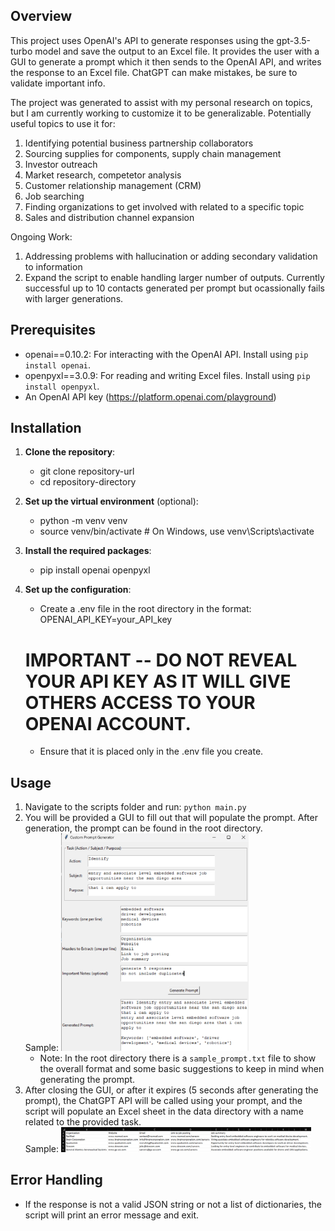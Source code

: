 ## Overview
This project uses OpenAI's API to generate responses using the gpt-3.5-turbo model and save the output to an Excel file. It provides the user with a GUI to generate a prompt which it then sends to the OpenAI API, and writes the response to an Excel file. ChatGPT can make mistakes, be sure to validate important info. 

The project was generated to assist with my personal research on topics, but I am currently working to customize it to be generalizable. Potentially useful topics to use it for:
1. Identifying potential business partnership collaborators
2. Sourcing supplies for components, supply chain management
3. Investor outreach
4. Market research, competetor analysis
5. Customer relationship management (CRM)
6. Job searching
7. Finding organizations to get involved with related to a specific topic
8. Sales and distribution channel expansion

Ongoing Work:
1. Addressing problems with hallucination or adding secondary validation to information
2. Expand the script to enable handling larger number of outputs. Currently successful up to 10 contacts generated per prompt but ocassionally fails with larger generations.

## Prerequisites
- openai==0.10.2: For interacting with the OpenAI API. Install using `pip install openai`.
- openpyxl==3.0.9: For reading and writing Excel files. Install using `pip install openpyxl`.
- An OpenAI API key (https://platform.openai.com/playground)

## Installation

1. **Clone the repository**:
   - git clone repository-url
   - cd repository-directory
   
2. **Set up the virtual environment** (optional):
   - python -m venv venv
   - source venv/bin/activate  # On Windows, use venv\\Scripts\\activate
   
3. **Install the required packages**:
   - pip install openai openpyxl
   
4. **Set up the configuration**:
   - Create a .env file in the root directory in the format: OPENAI_API_KEY=your_API_key
   # IMPORTANT -- DO NOT REVEAL YOUR API KEY AS IT WILL GIVE OTHERS ACCESS TO YOUR OPENAI ACCOUNT. 
   - Ensure that it is placed only in the .env file you create.

## Usage
1. Navigate to the scripts folder and run: `python main.py`
2. You will be provided a GUI to fill out that will populate the prompt. After generation, the prompt can be found in the root directory.
   <br>Sample: <img src="images/sample_prompt_embedded_software.png" alt="Sample Prompt for Embedded Software" width="300"/>
   - Note: In the root directory there is a `sample_prompt.txt` file to show the overall format and some basic suggestions to keep in mind when generating the prompt.
3. After closing the GUI, or after it expires (5 seconds after generating the prompt), the ChatGPT API will be called using your prompt, and the script will populate an Excel sheet in the data directory with a name related to the provided task.
   <br>Sample: <img src="images/embedded_software_job_output.png" alt="Sample Prompt for Embedded Software Output" width="400"/>

## Error Handling
- If the response is not a valid JSON string or not a list of dictionaries, the script will print an error message and exit.
